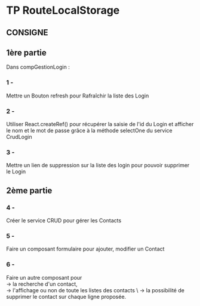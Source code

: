 # TP RouteLocalStorage

## CONSIGNE

## 1ère partie

Dans compGestionLogin :

### 1 - 
Mettre un Bouton refresh pour Rafraîchir la liste des Login

### 2 - 
Utiliser React.createRef() pour récupérer la saisie de l'id du Login et afficher le nom et le mot de passe grâce à la méthode selectOne du service CrudLogin

### 3 - 
Mettre un lien de suppression sur la liste des login pour pouvoir supprimer le Login


## 2ème partie

### 4 - 
Créer le service CRUD pour gérer les Contacts

### 5 - 
Faire un composant formulaire pour ajouter, modifier un Contact

### 6 - 
Faire un autre composant pour \
-> la recherche d'un contact, \
-> l'affichage ou non de toute les listes des contacts \ 
-> la possibilité de supprimer le contact sur chaque ligne proposée.